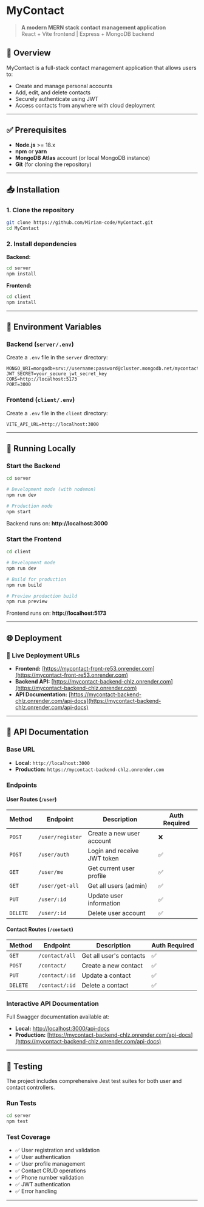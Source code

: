 # MyContact

> **A modern MERN stack contact management application**  
> React + Vite frontend | Express + MongoDB backend

## 🎯 Overview

MyContact is a full-stack contact management application that allows users to:
- Create and manage personal accounts
- Add, edit, and delete contacts
- Securely authenticate using JWT
- Access contacts from anywhere with cloud deployment

---
## ✅ Prerequisites

- **Node.js** >= 18.x
- **npm** or **yarn**
- **MongoDB Atlas** account (or local MongoDB instance)
- **Git** (for cloning the repository)

---

## 📥 Installation

### 1. Clone the repository

```bash
git clone https://github.com/Miriam-code/MyContact.git
cd MyContact
```

### 2. Install dependencies

**Backend:**
```bash
cd server
npm install
```

**Frontend:**
```bash
cd client
npm install
```

---

## 🔐 Environment Variables

### Backend (`server/.env`)

Create a `.env` file in the `server` directory:

```env
MONGO_URI=mongodb+srv://username:password@cluster.mongodb.net/mycontact
JWT_SECRET=your_secure_jwt_secret_key
CORS=http://localhost:5173
PORT=3000
```

### Frontend (`client/.env`)

Create a `.env` file in the `client` directory:

```env
VITE_API_URL=http://localhost:3000
```

---

## 🚀 Running Locally

### Start the Backend

```bash
cd server

# Development mode (with nodemon)
npm run dev

# Production mode
npm start
```

Backend runs on: **http://localhost:3000**

### Start the Frontend

```bash
cd client

# Development mode
npm run dev

# Build for production
npm run build

# Preview production build
npm run preview
```

Frontend runs on: **http://localhost:5173**

---

## 🌐 Deployment
### 🔗 Live Deployment URLs

- **Frontend:** [https://mycontact-front-re53.onrender.com](https://mycontact-front-re53.onrender.com)
- **Backend API:** [https://mycontact-backend-chlz.onrender.com](https://mycontact-backend-chlz.onrender.com)
- **API Documentation:** [https://mycontact-backend-chlz.onrender.com/api-docs](https://mycontact-backend-chlz.onrender.com/api-docs)

---

## 📡 API Documentation

### Base URL

- **Local:** `http://localhost:3000`
- **Production:** `https://mycontact-backend-chlz.onrender.com`

### Endpoints

#### User Routes (`/user`)

| Method | Endpoint | Description | Auth Required |
|--------|----------|-------------|---------------|
| `POST` | `/user/register` | Create a new user account | ❌ |
| `POST` | `/user/auth` | Login and receive JWT token | ✅ |
| `GET` | `/user/me` | Get current user profile | ✅ |
| `GET` | `/user/get-all` | Get all users (admin) | ✅ |
| `PUT` | `/user/:id` | Update user information | ✅ |
| `DELETE` | `/user/:id` | Delete user account | ✅ |

#### Contact Routes (`/contact`)

| Method | Endpoint | Description | Auth Required |
|--------|----------|-------------|---------------|
| `GET` | `/contact/all` | Get all user's contacts | ✅ |
| `POST` | `/contact/` | Create a new contact | ✅ |
| `PUT` | `/contact/:id` | Update a contact | ✅ |
| `DELETE` | `/contact/:id` | Delete a contact | ✅ |

### Interactive API Documentation

Full Swagger documentation available at:
- **Local:** [http://localhost:3000/api-docs](http://localhost:3000/api-docs)
- **Production:** [https://mycontact-backend-chlz.onrender.com/api-docs](https://mycontact-backend-chlz.onrender.com/api-docs)

---

## 🧪 Testing

The project includes comprehensive Jest test suites for both user and contact controllers.

### Run Tests

```bash
cd server
npm test
```

### Test Coverage

- ✅ User registration and validation
- ✅ User authentication
- ✅ User profile management
- ✅ Contact CRUD operations
- ✅ Phone number validation
- ✅ JWT authentication
- ✅ Error handling

---

